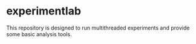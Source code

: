 # experimentlab
This repository is designed to run multithreaded experiments and provide some basic analysis tools.
